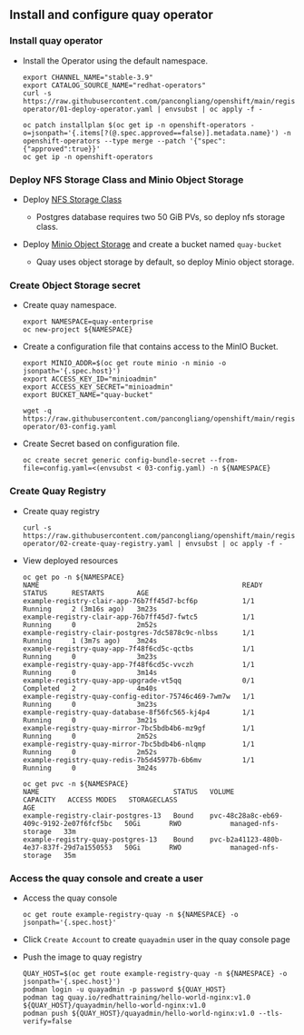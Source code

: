 ## Install and configure quay operator

### Install quay operator

* Install the Operator using the default namespace.
  ```
  export CHANNEL_NAME="stable-3.9"
  export CATALOG_SOURCE_NAME="redhat-operators"
  curl -s https://raw.githubusercontent.com/pancongliang/openshift/main/registry/quay-operator/01-deploy-operator.yaml | envsubst | oc apply -f -

  oc patch installplan $(oc get ip -n openshift-operators -o=jsonpath='{.items[?(@.spec.approved==false)].metadata.name}') -n openshift-operators --type merge --patch '{"spec":{"approved":true}}'
  oc get ip -n openshift-operators
  ```

### Deploy NFS Storage Class and Minio Object Storage

* Deploy [NFS Storage Class](https://github.com/pancongliang/openshift/blob/main/storage/nfs-storageclass/readme.md)
  - Postgres database requires two 50 GiB PVs, so deploy nfs storage class.

* Deploy [Minio Object Storage](https://github.com/pancongliang/openshift/blob/main/storage/minio/readme.md#options-c-deploying-minio-with-nfs-storageclass-as-the-backend-storage) and create a bucket named `quay-bucket`
  - Quay uses object storage by default, so deploy Minio object storage.

### Create Object Storage secret

* Create quay namespace.
  ```
  export NAMESPACE=quay-enterprise
  oc new-project ${NAMESPACE}
  ```

* Create a configuration file that contains access to the MinIO Bucket.
  ```
  export MINIO_ADDR=$(oc get route minio -n minio -o jsonpath='{.spec.host}')
  export ACCESS_KEY_ID="minioadmin"
  export ACCESS_KEY_SECRET="minioadmin"
  export BUCKET_NAME="quay-bucket"

  wget -q https://raw.githubusercontent.com/pancongliang/openshift/main/registry/quay-operator/03-config.yaml
  ```

* Create Secret based on configuration file.
  ```
  oc create secret generic config-bundle-secret --from-file=config.yaml=<(envsubst < 03-config.yaml) -n ${NAMESPACE}
  ```

### Create Quay Registry 

* Create quay registry 
  ```
  curl -s https://raw.githubusercontent.com/pancongliang/openshift/main/registry/quay-operator/02-create-quay-registry.yaml | envsubst | oc apply -f -
  ```

* View deployed resources
  ```
  oc get po -n ${NAMESPACE}
  NAME                                                  READY   STATUS      RESTARTS        AGE
  example-registry-clair-app-76b7ff45d7-bcf6p           1/1     Running     2 (3m16s ago)   3m23s
  example-registry-clair-app-76b7ff45d7-fwtc5           1/1     Running     0               2m52s
  example-registry-clair-postgres-7dc5878c9c-nlbss      1/1     Running     1 (3m7s ago)    3m24s
  example-registry-quay-app-7f48f6cd5c-qctbs            1/1     Running     0               3m23s
  example-registry-quay-app-7f48f6cd5c-vvczh            1/1     Running     0               3m14s
  example-registry-quay-app-upgrade-vt5qq               0/1     Completed   2               4m40s
  example-registry-quay-config-editor-75746c469-7wm7w   1/1     Running     0               3m23s
  example-registry-quay-database-8f56fc565-kj4p4        1/1     Running     0               3m21s
  example-registry-quay-mirror-7bc5bdb4b6-mz9gf         1/1     Running     0               2m52s
  example-registry-quay-mirror-7bc5bdb4b6-nlqmp         1/1     Running     0               2m52s
  example-registry-quay-redis-7b5d45977b-6b6mv          1/1     Running     0               3m24s

  oc get pvc -n ${NAMESPACE}
  NAME                                 STATUS   VOLUME                                     CAPACITY   ACCESS MODES   STORAGECLASS          
  AGE
  example-registry-clair-postgres-13   Bound    pvc-48c28a8c-eb69-409c-9192-2e07f6fcf5bc   50Gi       RWO            managed-nfs-storage   33m
  example-registry-quay-postgres-13    Bound    pvc-b2a41123-480b-4e37-837f-29d7a1550553   50Gi       RWO            managed-nfs-storage   35m
  ```

### Access the quay console and create a user

* Access the quay console
  ```
  oc get route example-registry-quay -n ${NAMESPACE} -o jsonpath='{.spec.host}'
  ```

* Click `Create Account` to create `quayadmin` user in the quay console page

  
* Push the image to quay registry
  ```
  QUAY_HOST=$(oc get route example-registry-quay -n ${NAMESPACE} -o jsonpath='{.spec.host}')
  podman login -u quayadmin -p password ${QUAY_HOST}
  podman tag quay.io/redhattraining/hello-world-nginx:v1.0 ${QUAY_HOST}/quayadmin/hello-world-nginx:v1.0
  podman push ${QUAY_HOST}/quayadmin/hello-world-nginx:v1.0 --tls-verify=false
  ```
